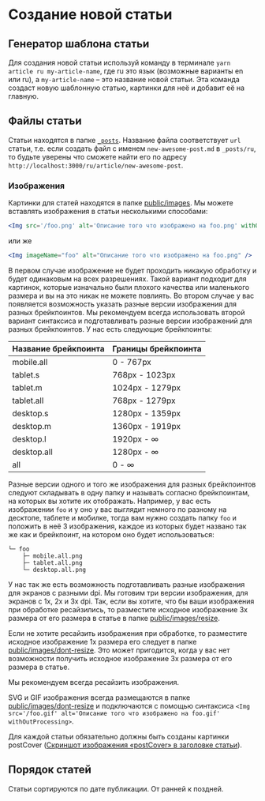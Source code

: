 # Создание новой статьи

## Генератор шаблона статьи

Для создания новой статьи используй команду в терминале `yarn article ru my-article-name`,
где ru это язык (возможные варианты en или ru), а `my-article-name` – это название новой статьи.
Эта команда создаст новую шаблонную статью, картинки для неё и добавит её на главную.

## Файлы статьи

Статьи находятся в папке [`_posts`](../_posts).
Название файла соответствует `url` статьи, т.e. если создать файл с именем `new-awesome-post.md` в `_posts/ru`,
то будьте уверены что сможете найти его по адресу `http://localhost:3000/ru/article/new-awesome-post`.

### Изображения

Картинки для статей находятся в папке [public/images](../public/images/). Мы можете вставлять изображения в статьи несколькими способами:

```jsx
<Img src='/foo.png' alt='Описание того что изображено на foo.png' withOutProcessing>
```

или же

```jsx
<Img imageName="foo" alt="Описание того что изображено на foo.png" />
```

В первом случае изображение не будет проходить никакую обработку и будет одинаковым на всех разрешениях. Такой вариант подходит для картинок, которые изначально были плохого качества или маленького размера и вы на это никак не можете повлиять.
Во втором случае у вас появляется возможность указать разные версии изображения для разных брейкпоинтов. Мы рекомендуем всегда использовать второй вариант синтаксиса и подготавливать разные версии изображений для разных брейкпоинтов. У нас есть следующие брейкпоинты:

| Название брейкпоинта | Границы брейкпоинта |
| -------------------- | ------------------- |
| mobile.all           | 0 - 767px           |
| tablet.s             | 768px - 1023px      |
| tablet.m             | 1024px - 1279px     |
| tablet.all           | 768px - 1279px      |
| desktop.s            | 1280px - 1359px     |
| desktop.m            | 1360px - 1919px     |
| desktop.l            | 1920px - ∞          |
| desktop.all          | 1280px - ∞          |
| all                  | 0 - ∞               |

Разные версии одного и того же изображения для разных брейкпоинтов следуют складывать в одну папку и называть согласно брейкпоинтам, на которых вы хотите их отображать. Например, у вас есть изображении `foo` и у оно у вас выглядит немного по разному на десктопе, таблете и мобилке, тогда вам нужно создать папку `foo` и положить в неё 3 изображения, каждое из которых будет названо так же как и брейкпоинт, на котором оно будет использоваться:

```
└─ foo
    ├─ mobile.all.png
    ├─ tablet.all.png
    └─ desktop.all.png
```

У нас так же есть возможность подготавливать разные изображения для экранов с разными dpi. Мы готовим три версии изображения, для экранов с 1x, 2x и 3x dpi. Так, если вы хотите, что бы ваши изображения при обработке ресайзились, то разместите исходное изображение 3x размера от его размера в статье в папке [public/images/resize](../public/images/resize).

Если не хотите ресайзить изображения при обработке, то разместите исходное изображение 1x размера его следует в папке [public/images/dont-resize](../public/images/dont-resize). Это может пригодится, когда у вас нет возможности получить исходное изображение 3x размера от его размера в статье.

Мы рекомендуем всегда ресайзить изображения.

SVG и GIF изображения всегда размещаются в папке [public/images/dont-resize](../public/images/dont-resize) и подключаются с помощью синтаксиса `<Img src='/foo.gif' alt='Описание того что изображено на foo.gif' withOutProcessing>`.

Для каждой статьи обязательно должны быть созданы картинки postCover ([Скриншот изображения «postCover» в заголовке статьи](http://s.csssr.ru/U31J879TR/20200527101626.jpg)).

## Порядок статей

Статьи сортируются по дате публикации. От ранней к поздней.
